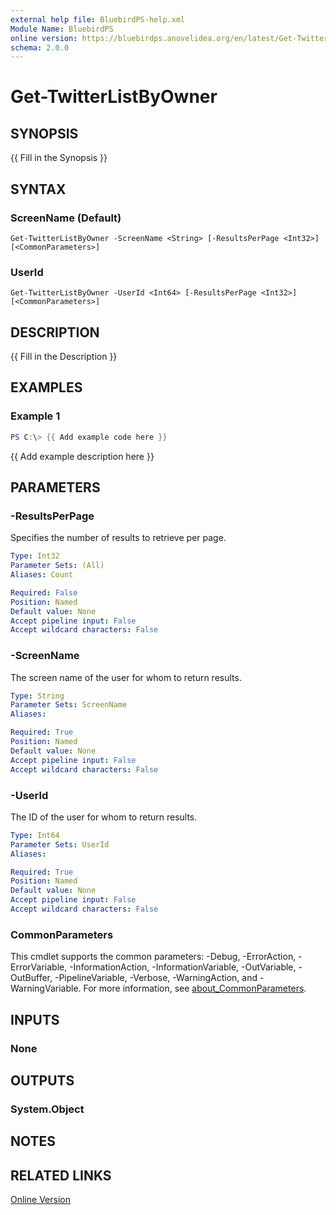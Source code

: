 ```yaml
---
external help file: BluebirdPS-help.xml
Module Name: BluebirdPS
online version: https://bluebirdps.anovelidea.org/en/latest/Get-TwitterListByOwner
schema: 2.0.0
---
```


# Get-TwitterListByOwner

## SYNOPSIS
{{ Fill in the Synopsis }}

## SYNTAX

### ScreenName (Default)
```
Get-TwitterListByOwner -ScreenName <String> [-ResultsPerPage <Int32>] [<CommonParameters>]
```

### UserId
```
Get-TwitterListByOwner -UserId <Int64> [-ResultsPerPage <Int32>] [<CommonParameters>]
```

## DESCRIPTION
{{ Fill in the Description }}

## EXAMPLES

### Example 1
```powershell
PS C:\> {{ Add example code here }}
```

{{ Add example description here }}

## PARAMETERS

### -ResultsPerPage

Specifies the number of results to retrieve per page.

```yaml
Type: Int32
Parameter Sets: (All)
Aliases: Count

Required: False
Position: Named
Default value: None
Accept pipeline input: False
Accept wildcard characters: False
```

### -ScreenName

The screen name of the user for whom to return results.

```yaml
Type: String
Parameter Sets: ScreenName
Aliases:

Required: True
Position: Named
Default value: None
Accept pipeline input: False
Accept wildcard characters: False
```

### -UserId

The ID of the user for whom to return results.

```yaml
Type: Int64
Parameter Sets: UserId
Aliases:

Required: True
Position: Named
Default value: None
Accept pipeline input: False
Accept wildcard characters: False
```

### CommonParameters

This cmdlet supports the common parameters: -Debug, -ErrorAction, -ErrorVariable, -InformationAction, -InformationVariable, -OutVariable, -OutBuffer, -PipelineVariable, -Verbose, -WarningAction, and -WarningVariable. For more information, see [about_CommonParameters](http://go.microsoft.com/fwlink/?LinkID=113216).

## INPUTS

### None

## OUTPUTS

### System.Object

## NOTES

## RELATED LINKS

[Online Version](https://bluebirdps.anovelidea.org/en/latest/Get-TwitterListByOwner)
